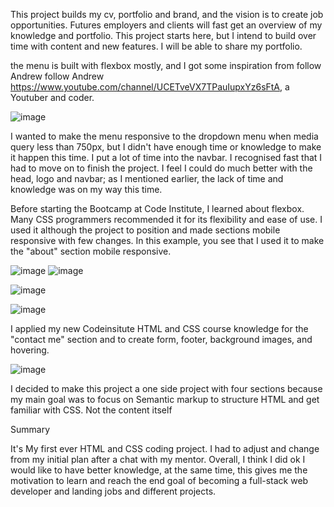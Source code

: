 This project builds my cv, portfolio and brand, and the vision is to create job opportunities. 
Futures employers and clients will fast get an overview of my knowledge and portfolio. 
This project starts here, but I intend to build over time with content and new features. I will be able to share my portfolio.

the menu is built with flexbox mostly, and I got some inspiration from 
follow Andrew 
follow Andrew https://www.youtube.com/channel/UCETveVX7TPauIupxYz6sFtA, a Youtuber and coder.  


![image](https://user-images.githubusercontent.com/86439883/134822806-aa874b0f-89e0-4673-8eeb-99ab857d6812.png)


I wanted to make the menu responsive to the dropdown menu when media query less than 750px, but I didn't have enough time or knowledge to make it happen this time. 
I put a lot of time into the navbar.  I recognised fast that I had to move on to finish the project. I feel I could do much better with the head, logo and navbar; as I mentioned earlier, the lack of time and knowledge was on my way this time. 


Before starting the Bootcamp at Code Institute, I learned about flexbox. Many CSS programmers recommended it for its flexibility and ease of use. 
I used it although the project to position and made sections mobile responsive with few changes. In this example, you see that I used it to make the "about" section mobile responsive. 

![image](https://user-images.githubusercontent.com/86439883/134823516-354aed69-e30d-4723-b3ef-7ce0fd3fbdcf.png)
![image](https://user-images.githubusercontent.com/86439883/134823551-fb4998e8-b6eb-444b-bb45-40d862823d46.png)


![image](https://user-images.githubusercontent.com/86439883/134823529-e61e3524-6dd6-48f9-b388-9291b083952f.png)


![image](https://user-images.githubusercontent.com/86439883/134823574-467207cd-f13c-4799-906c-5028568765cd.png)



I applied my new Codeinsitute HTML and CSS course knowledge for the "contact me" section and to create form, footer, background images, and hovering. 


![image](https://user-images.githubusercontent.com/86439883/134823736-1cf93125-580a-447d-ae5a-a2ba9e600859.png)

I decided to make this project a one side project with four sections because my main goal was to focus on Semantic markup to structure HTML and get familiar with CSS. Not the content itself 

Summary 

It's My first ever HTML and CSS coding project. I had to adjust and change from my initial plan after a chat with my mentor. Overall, I think I did ok I would like to have better knowledge,  at the same time, this gives me the motivation to learn and reach the end goal of becoming a full-stack web developer and landing jobs and different projects.



